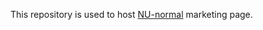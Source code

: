This repository is used to host [NU-normal](https://apps.apple.com/jp/app/nu-normal/id6504286478) marketing page.
